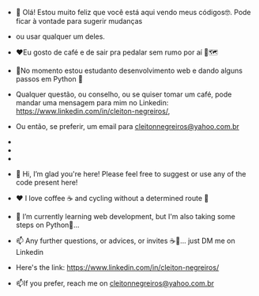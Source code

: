 - 👋 Olá! Estou muito feliz que você está aqui vendo meus códigos🤓. Pode ficar à vontade para sugerir mudanças
- ou usar qualquer um deles.
- ❤️Eu gosto de café e de sair pra pedalar sem rumo por aí 🚴🗺️
- 🌱No momento estou estudanto desenvolvimento web e dando alguns passos em Python 🐍
- Qualquer questão, ou conselho, ou se quiser tomar um café, pode mandar uma mensagem para mim no Linkedin: https://www.linkedin.com/in/cleiton-negreiros/, 
- Ou então, se preferir, um email para cleitonnegreiros@yahoo.com.br
- 
- 
- 
- 👋 Hi, I’m glad you're here! Please feel free to suggest or use any of the code present here!

- ❤️ I love coffee ☕ and cycling without a determined route 🚴
- 🌱 I’m currently learning web development, but I'm also taking some steps on Python🐍...
- 📫 Any further questions, or advices, or invites ☕🌝... just DM me on Linkedin
- Here's the link: https://www.linkedin.com/in/cleiton-negreiros/
- 📫If you prefer, reach me on cleitonnegreiros@yahoo.com.br

<!---
CleitonNegreiros/CleitonNegreiros is a ✨ special ✨ repository because its `README.md` (this file) appears on your GitHub profile.
You can click the Preview link to take a look at your changes.
--->
